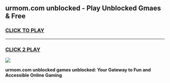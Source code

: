 
## urmom.com unblocked - Play Unblocked Gmaes & Free
<h3>
<a href="https://news.freeplayer.one?title=urmom.com_unblocked&ref=16F">CLICK TO PLAY</a></h3>
<hr>

<h3>
<a href="https://news.freeplayer.one?title=urmom.com_unblocked&ref=16F">CLICK 2 PLAY</a>
  
</h3>

<a href="https://news.freeplayer.one?title=urmom.com_unblocked&ref=16F/"><img src="https://clearcache.store/games.png"></a>


**urmom.com unblocked games unblocked: Your Gateway to Fun and Accessible Online Gaming**
